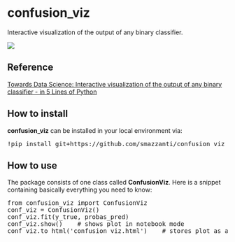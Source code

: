 # confusion_viz

Interactive visualization of the output of any binary classifier.

![](confusion_viz.gif)

## Reference

[Towards Data Science: Interactive visualization of the output of any binary classifier - in 5 Lines of Python](https://towardsdatascience.com/interactive-visualization-of-binary-classification-in-5-lines-of-python-9c1f627ded8)

## How to install

**confusion_viz** can be installed in your local environment via:

<pre>
!pip install git+https://github.com/smazzanti/confusion_viz
</pre>

## How to use

The package consists of one class called **ConfusionViz**.
Here is a snippet containing basically everything you need to know:

<pre>
from confusion_viz import ConfusionViz
conf_viz = ConfusionViz()
conf_viz.fit(y_true, probas_pred)
conf_viz.show()    # shows plot in notebook mode
conf_viz.to_html('confusion_viz.html')    # stores plot as a html file
</pre>
